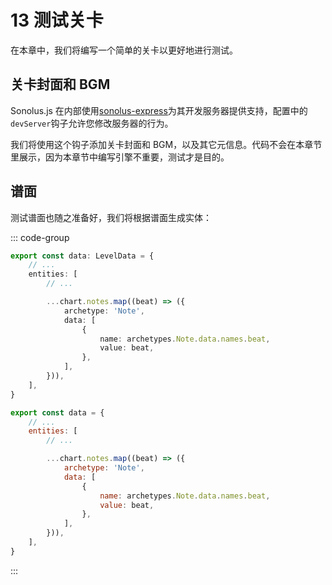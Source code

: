 # 13 测试关卡

在本章中，我们将编写一个简单的关卡以更好地进行测试。

## 关卡封面和 BGM

Sonolus.js 在内部使用[sonolus-express](https://github.com/Sonolus/sonolus-express)为其开发服务器提供支持，配置中的`devServer`钩子允许您修改服务器的行为。

我们将使用这个钩子添加关卡封面和 BGM，以及其它元信息。代码不会在本章节里展示，因为本章节中编写引擎不重要，测试才是目的。

## 谱面

测试谱面也随之准备好，我们将根据谱面生成实体：

::: code-group

```TypeScript
export const data: LevelData = {
    // ...
    entities: [
        // ...

        ...chart.notes.map((beat) => ({
            archetype: 'Note',
            data: [
                {
                    name: archetypes.Note.data.names.beat,
                    value: beat,
                },
            ],
        })),
    ],
}
```

```JavaScript
export const data = {
    // ...
    entities: [
        // ...

        ...chart.notes.map((beat) => ({
            archetype: 'Note',
            data: [
                {
                    name: archetypes.Note.data.names.beat,
                    value: beat,
                },
            ],
        })),
    ],
}
```

:::
